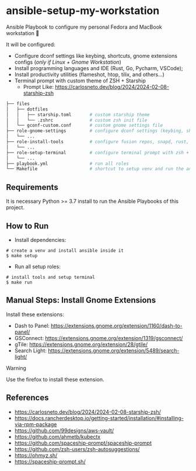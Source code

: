 # ansible-setup-my-workstation

Ansible Playbook to configure my personal Fedora and MacBook workstation :rocket:

It will be configured:

- Configure dconf settings like keybing, shortcuts, gnome extensions configs (_only if Linux + Gnome Workstation_)
- Install programming languages and IDE (Rust, Go, Pycharm, VSCode);
- Install productivity utilities (flameshot, htop, tilix, and others...)
- Terminal prompt with custom theme of ZSH + Starship
    - Prompt Like: https://carlosneto.dev/blog/2024/2024-02-08-starship-zsh

```bash
├── files
│   ├── dotfiles
│   │   ├── starship.toml       # custom starship theme
│   │   └── .zshrc              # custom zsh init file
│   └── gconf-custom.conf       # custom gnome settings file
├── role-gnome-settings         # configure dconf settings (keybing, shortcuts, gnome extensions configs...)
│   └── ...
├── role-install-tools          # configure fusion repos, snapd, rust, go, pycharm, vscode;
│   └── ...
├── role-setup-terminal         # configure terminal prompt with zsh + starship
│   └── ...
├── playbook.yml                # run all roles
└── Makefile                    # shortcut to setup venv and run the ansible playbook
```

## Requirements

It is necessary Python >= 3.7 install to run the Ansible Playbooks of this project.

## How to Run

- Install dependencies:

```shell
# create a venv and install ansible inside it
$ make setup
```

- Run all setup roles:

```shell
# install tools and setup terminal
$ make run
```


## Manual Steps: Install Gnome Extensions

Install these extensions:

- Dash to Panel: https://extensions.gnome.org/extension/1160/dash-to-panel/
- GSConnect: https://extensions.gnome.org/extension/1319/gsconnect/
- gTile: https://extensions.gnome.org/extension/28/gtile/
- Search Light: https://extensions.gnome.org/extension/5489/search-light/

> [!WARNING]
> Use the firefox to install these extension.

## References

- https://carlosneto.dev/blog/2024/2024-02-08-starship-zsh/
- https://docs.rancherdesktop.io/getting-started/installation/#installing-via-rpm-package
- https://github.com/99designs/aws-vault/
- https://github.com/ahmetb/kubectx
- https://github.com/spaceship-prompt/spaceship-prompt
- https://github.com/zsh-users/zsh-autosuggestions/
- https://ohmyz.sh/
- https://spaceship-prompt.sh/
